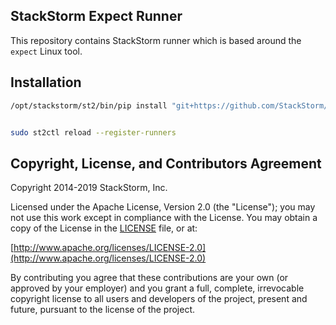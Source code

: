 ## StackStorm Expect Runner

This repository contains StackStorm runner which is based around the ``expect`` Linux tool.

## Installation

```bash
/opt/stackstorm/st2/bin/pip install "git+https://github.com/StackStorm/stackstorm-expect-runner.git#egg=stackstorm-runner-expect"


sudo st2ctl reload --register-runners
```

## Copyright, License, and Contributors Agreement

Copyright 2014-2019 StackStorm, Inc.

Licensed under the Apache License, Version 2.0 (the "License"); you may not use this work except in compliance with the License. You may obtain a copy of the License in the [LICENSE](LICENSE) file, or at:

[http://www.apache.org/licenses/LICENSE-2.0](http://www.apache.org/licenses/LICENSE-2.0)

By contributing you agree that these contributions are your own (or approved by your employer) and you grant a full, complete, irrevocable copyright license to all users and developers of the project, present and future, pursuant to the license of the project.

